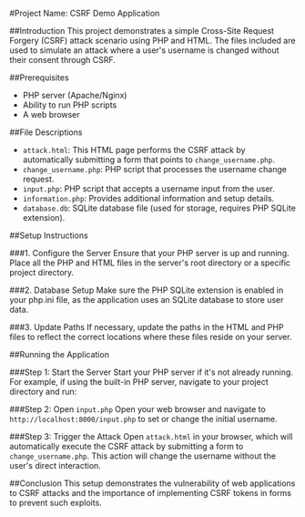 #Project Name: CSRF Demo Application

##Introduction
This project demonstrates a simple Cross-Site Request Forgery (CSRF) attack scenario using PHP and HTML. The files included are used to simulate an attack where a user's username is changed without their consent through CSRF.

##Prerequisites
- PHP server (Apache/Nginx)
- Ability to run PHP scripts
- A web browser

##File Descriptions
- `attack.html`: This HTML page performs the CSRF attack by automatically submitting a form that points to `change_username.php`.
- `change_username.php`: PHP script that processes the username change request.
- `input.php`: PHP script that accepts a username input from the user.
- `information.php`: Provides additional information and setup details.
- `database.db`: SQLite database file (used for storage, requires PHP SQLite extension).

##Setup Instructions

###1. Configure the Server
Ensure that your PHP server is up and running. Place all the PHP and HTML files in the server's root directory or a specific project directory.

###2. Database Setup
Make sure the PHP SQLite extension is enabled in your php.ini file, as the application uses an SQLite database to store user data.

###3. Update Paths
If necessary, update the paths in the HTML and PHP files to reflect the correct locations where these files reside on your server.

##Running the Application

###Step 1: Start the Server
Start your PHP server if it's not already running. For example, if using the built-in PHP server, navigate to your project directory and run:


###Step 2: Open `input.php`
Open your web browser and navigate to `http://localhost:8000/input.php` to set or change the initial username.

###Step 3: Trigger the Attack
Open `attack.html` in your browser, which will automatically execute the CSRF attack by submitting a form to `change_username.php`. This action will change the username without the user's direct interaction.

##Conclusion
This setup demonstrates the vulnerability of web applications to CSRF attacks and the importance of implementing CSRF tokens in forms to prevent such exploits.
